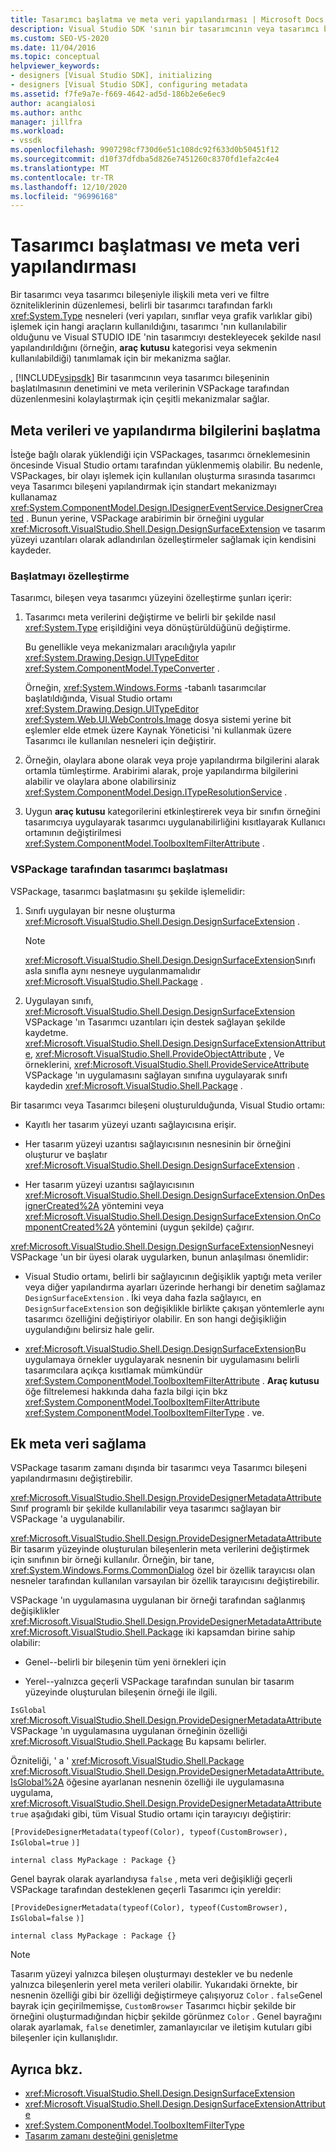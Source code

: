```yaml
---
title: Tasarımcı başlatma ve meta veri yapılandırması | Microsoft Docs
description: Visual Studio SDK 'sının bir tasarımcının veya tasarımcı bileşeninin başlatma ve meta verisinin bir VSPackage denetimini nasıl kolaylaştırması gerektiğini öğrenin.
ms.custom: SEO-VS-2020
ms.date: 11/04/2016
ms.topic: conceptual
helpviewer_keywords:
- designers [Visual Studio SDK], initializing
- designers [Visual Studio SDK], configuring metadata
ms.assetid: f7fe9a7e-f669-4642-ad5d-186b2e6e6ec9
author: acangialosi
ms.author: anthc
manager: jillfra
ms.workload:
- vssdk
ms.openlocfilehash: 9907298cf730d6e51c108dc92f633d0b50451f12
ms.sourcegitcommit: d10f37dfdba5d826e7451260c8370fd1efa2c4e4
ms.translationtype: MT
ms.contentlocale: tr-TR
ms.lasthandoff: 12/10/2020
ms.locfileid: "96996168"
---
```

# <a name="designer-initialization-and-metadata-configuration"></a>Tasarımcı başlatması ve meta veri yapılandırması

Bir tasarımcı veya tasarımcı bileşeniyle ilişkili meta veri ve filtre özniteliklerinin düzenlemesi, belirli bir tasarımcı tarafından farklı <xref:System.Type> nesneleri (veri yapıları, sınıflar veya grafik varlıklar gibi) işlemek için hangi araçların kullanıldığını, tasarımcı 'nın kullanılabilir olduğunu ve Visual STUDIO IDE 'nin tasarımcıyı destekleyecek şekilde nasıl yapılandırıldığını (örneğin, **araç kutusu** kategorisi veya sekmenin kullanılabildiği) tanımlamak için bir mekanizma sağlar.

, [!INCLUDE[vsipsdk](../extensibility/includes/vsipsdk_md.md)] Bir tasarımcının veya tasarımcı bileşeninin başlatılmasının denetimini ve meta verilerinin VSPackage tarafından düzenlenmesini kolaylaştırmak için çeşitli mekanizmalar sağlar.

## <a name="initialize-metadata-and-configuration-information"></a>Meta verileri ve yapılandırma bilgilerini başlatma
 İsteğe bağlı olarak yüklendiği için VSPackages, tasarımcı örneklemesinin öncesinde Visual Studio ortamı tarafından yüklenmemiş olabilir. Bu nedenle, VSPackages, bir olayı işlemek için kullanılan oluşturma sırasında tasarımcı veya Tasarımcı bileşeni yapılandırmak için standart mekanizmayı kullanamaz <xref:System.ComponentModel.Design.IDesignerEventService.DesignerCreated> . Bunun yerine, VSPackage arabirimin bir örneğini uygular <xref:Microsoft.VisualStudio.Shell.Design.DesignSurfaceExtension> ve tasarım yüzeyi uzantıları olarak adlandırılan özelleştirmeler sağlamak için kendisini kaydeder.

### <a name="customize-initialization"></a>Başlatmayı özelleştirme

Tasarımcı, bileşen veya tasarımcı yüzeyini özelleştirme şunları içerir:

1. Tasarımcı meta verilerini değiştirme ve belirli bir şekilde nasıl <xref:System.Type> erişildiğini veya dönüştürüldüğünü değiştirme.

    Bu genellikle veya mekanizmaları aracılığıyla yapılır <xref:System.Drawing.Design.UITypeEditor> <xref:System.ComponentModel.TypeConverter> .

    Örneğin, <xref:System.Windows.Forms> -tabanlı tasarımcılar başlatıldığında, Visual Studio ortamı <xref:System.Drawing.Design.UITypeEditor> <xref:System.Web.UI.WebControls.Image> dosya sistemi yerine bit eşlemler elde etmek üzere Kaynak Yöneticisi 'ni kullanmak üzere Tasarımcı ile kullanılan nesneleri için değiştirir.

2. Örneğin, olaylara abone olarak veya proje yapılandırma bilgilerini alarak ortamla tümleştirme. Arabirimi alarak, proje yapılandırma bilgilerini alabilir ve olaylara abone olabilirsiniz <xref:System.ComponentModel.Design.ITypeResolutionService> .

3. Uygun **araç kutusu** kategorilerini etkinleştirerek veya bir sınıfın örneğini tasarımcıya uygulayarak tasarımcı uygulanabilirliğini kısıtlayarak Kullanıcı ortamının değiştirilmesi <xref:System.ComponentModel.ToolboxItemFilterAttribute> .

### <a name="designer-initialization-by-a-vspackage"></a>VSPackage tarafından tasarımcı başlatması

VSPackage, tasarımcı başlatmasını şu şekilde işlemelidir:

1. Sınıfı uygulayan bir nesne oluşturma <xref:Microsoft.VisualStudio.Shell.Design.DesignSurfaceExtension> .

   > [!NOTE]
   > <xref:Microsoft.VisualStudio.Shell.Design.DesignSurfaceExtension>Sınıfı asla sınıfla aynı nesneye uygulanmamalıdır <xref:Microsoft.VisualStudio.Shell.Package> .

2. Uygulayan sınıfı, <xref:Microsoft.VisualStudio.Shell.Design.DesignSurfaceExtension> VSPackage 'ın Tasarımcı uzantıları için destek sağlayan şekilde kaydetme. <xref:Microsoft.VisualStudio.Shell.Design.DesignSurfaceExtensionAttribute>, <xref:Microsoft.VisualStudio.Shell.ProvideObjectAttribute> , Ve örneklerini, <xref:Microsoft.VisualStudio.Shell.ProvideServiceAttribute> VSPackage 'ın uygulamasını sağlayan sınıfına uygulayarak sınıfı kaydedin <xref:Microsoft.VisualStudio.Shell.Package> .

Bir tasarımcı veya Tasarımcı bileşeni oluşturulduğunda, Visual Studio ortamı:

- Kayıtlı her tasarım yüzeyi uzantı sağlayıcısına erişir.

- Her tasarım yüzeyi uzantısı sağlayıcısının nesnesinin bir örneğini oluşturur ve başlatır <xref:Microsoft.VisualStudio.Shell.Design.DesignSurfaceExtension> .

- Her tasarım yüzeyi uzantısı sağlayıcısının <xref:Microsoft.VisualStudio.Shell.Design.DesignSurfaceExtension.OnDesignerCreated%2A> yöntemini veya <xref:Microsoft.VisualStudio.Shell.Design.DesignSurfaceExtension.OnComponentCreated%2A> yöntemini (uygun şekilde) çağırır.

<xref:Microsoft.VisualStudio.Shell.Design.DesignSurfaceExtension>Nesneyi VSPackage 'un bir üyesi olarak uygularken, bunun anlaşılması önemlidir:

- Visual Studio ortamı, belirli bir sağlayıcının değişiklik yaptığı meta veriler veya diğer yapılandırma ayarları üzerinde herhangi bir denetim sağlamaz `DesignSurfaceExtension` . İki veya daha fazla sağlayıcı, en `DesignSurfaceExtension` son değişiklikle birlikte çakışan yöntemlerle aynı tasarımcı özelliğini değiştiriyor olabilir. En son hangi değişikliğin uygulandığını belirsiz hale gelir.

- <xref:Microsoft.VisualStudio.Shell.Design.DesignSurfaceExtension>Bu uygulamaya örnekler uygulayarak nesnenin bir uygulamasını belirli tasarımcılara açıkça kısıtlamak mümkündür <xref:System.ComponentModel.ToolboxItemFilterAttribute> . **Araç kutusu** öğe filtrelemesi hakkında daha fazla bilgi için bkz <xref:System.ComponentModel.ToolboxItemFilterAttribute> <xref:System.ComponentModel.ToolboxItemFilterType> . ve.

## <a name="additional-metadata-provisioning"></a>Ek meta veri sağlama

VSPackage tasarım zamanı dışında bir tasarımcı veya Tasarımcı bileşeni yapılandırmasını değiştirebilir.

<xref:Microsoft.VisualStudio.Shell.Design.ProvideDesignerMetadataAttribute>Sınıf programlı bir şekilde kullanılabilir veya tasarımcı sağlayan bir VSPackage 'a uygulanabilir.

<xref:Microsoft.VisualStudio.Shell.Design.ProvideDesignerMetadataAttribute>Bir tasarım yüzeyinde oluşturulan bileşenlerin meta verilerini değiştirmek için sınıfının bir örneği kullanılır. Örneğin, bir tane, <xref:System.Windows.Forms.CommonDialog> özel bir özellik tarayıcısı olan nesneler tarafından kullanılan varsayılan bir özellik tarayıcısını değiştirebilir.

VSPackage 'ın uygulamasına uygulanan bir örneği tarafından sağlanmış değişiklikler <xref:Microsoft.VisualStudio.Shell.Design.ProvideDesignerMetadataAttribute> <xref:Microsoft.VisualStudio.Shell.Package> iki kapsamdan birine sahip olabilir:

- Genel--belirli bir bileşenin tüm yeni örnekleri için

- Yerel--yalnızca geçerli VSPackage tarafından sunulan bir tasarım yüzeyinde oluşturulan bileşenin örneği ile ilgili.

`IsGlobal` <xref:Microsoft.VisualStudio.Shell.Design.ProvideDesignerMetadataAttribute> VSPackage 'ın uygulamasına uygulanan örneğinin özelliği <xref:Microsoft.VisualStudio.Shell.Package> Bu kapsamı belirler.

Özniteliği, ' a ' <xref:Microsoft.VisualStudio.Shell.Package> <xref:Microsoft.VisualStudio.Shell.Design.ProvideDesignerMetadataAttribute.IsGlobal%2A> öğesine ayarlanan nesnenin özelliği ile uygulamasına uygulama, <xref:Microsoft.VisualStudio.Shell.Design.ProvideDesignerMetadataAttribute> `true` aşağıdaki gibi, tüm Visual Studio ortamı için tarayıcıyı değiştirir:

`[ProvideDesignerMetadata(typeof(Color), typeof(CustomBrowser),`   `IsGlobal=true`  `)]`

`internal class MyPackage : Package {}`

Genel bayrak olarak ayarlandıysa `false` , meta veri değişikliği geçerli VSPackage tarafından desteklenen geçerli Tasarımcı için yereldir:

`[ProvideDesignerMetadata(typeof(Color), typeof(CustomBrowser),`   `IsGlobal=false`  `)]`

`internal class MyPackage : Package {}`

> [!NOTE]
> Tasarım yüzeyi yalnızca bileşen oluşturmayı destekler ve bu nedenle yalnızca bileşenlerin yerel meta verileri olabilir. Yukarıdaki örnekte, bir nesnenin özelliği gibi bir özelliği değiştirmeye çalışıyoruz `Color` . `false`Genel bayrak için geçirilmemişse, `CustomBrowser` Tasarımcı hiçbir şekilde bir örneğini oluşturmadığından hiçbir şekilde görünmez `Color` . Genel bayrağını olarak ayarlamak, `false` denetimler, zamanlayıcılar ve iletişim kutuları gibi bileşenler için kullanışlıdır.

## <a name="see-also"></a>Ayrıca bkz.

- <xref:Microsoft.VisualStudio.Shell.Design.DesignSurfaceExtension>
- <xref:Microsoft.VisualStudio.Shell.Design.DesignSurfaceExtensionAttribute>
- <xref:System.ComponentModel.ToolboxItemFilterType>
- [Tasarım zamanı desteğini genişletme](/previous-versions/37899azc(v=vs.140))